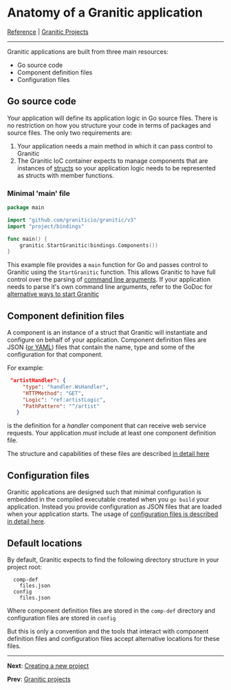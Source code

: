# Anatomy of a Granitic application
[Reference](README.md) | [Granitic Projects](gpr-index.md)

---

Granitic applications are built from three main resources:

  * Go source code
  * Component definition files
  * Configuration files
  
## Go source code

Your application will define its application logic in Go source files. There is no restriction
on how you structure your code in terms of packages and source files. The only two requirements are:

 1. Your application needs a main method in which it can pass control to Granitic
 2. The Granitic IoC container expects to manage components that are instances of [structs](https://gobyexample.com/structs) 
 so your application logic needs to be represented as structs with member functions.
 
### Minimal 'main' file

```go
package main

import "github.com/graniticio/granitic/v3"
import "project/bindings"  

func main() {
	granitic.StartGranitic(bindings.Components())
}
```

This example file provides a `main` function for Go and passes control to Granitic using the `StartGranitic` function. 
This allows Granitic to have full control over the parsing of [command line arguments](gpr-build.md). 
If your application needs to parse it's own command line arguments, refer to the GoDoc for 
[alternative ways to start Granitic](https://godoc.org/github.com/graniticio/granitic)

## Component definition files
 
A component is an instance of a struct that Granitic will instantiate and configure on behalf of
your application. Component definition files are JSON ([or YAML](https://github.com/graniticio/granitic-yaml)) files
that contain the name, type and some of the configuration for that component. 

For example:
 
 ```json
  "artistHandler": {
      "type": "handler.WsHandler",
      "HTTPMethod": "GET",
      "Logic": "ref:artistLogic",
      "PathPattern": "^/artist"
    }
```

is the definition for a _handler_ component that can receive web service requests. Your application _must_ include at 
least one component definition file.

The structure and capabilities of these files are described [in detail here](ioc-definition-files.md)

## Configuration files

Granitic applications are designed such that minimal configuration is embedded in the compiled executable created when you 
`go build` your application. Instead you provide configuration as JSON files that are loaded when your application starts. 
The usage of [configuration files is described in detail here](cfg-index.md).

## Default locations

By default, Granitic expects to find the following directory structure in your project root:

```
  comp-def
    files.json
  config
    files.json
```
Where component definition files are stored in the `comp-def` directory and configuration files are stored in `config`

But this is only a convention and the tools that interact with component definition files and configuration files 
accept alternative locations for these files.

---
**Next**: [Creating a new project](gpr-create.md)

**Prev**: [Granitic projects](gpr-index.md)





